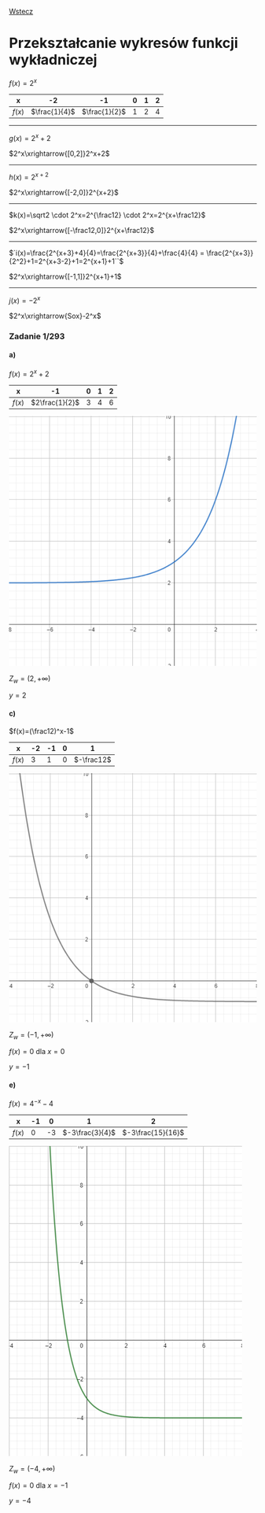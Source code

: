 [Wstecz](../matematyka.md)

# Przekształcanie wykresów funkcji wykładniczej

$`f(x)=2^x`$

| x        | -2              | -1              | 0   | 1   | 2   |
| -------- | --------------- | --------------- | --- | --- | --- |
| $`f(x)`$ | $`\frac{1}{4}`$ | $`\frac{1}{2}`$ | 1   | 2   | 4   |

<hr>

$`g(x)=2^x+2`$

$`2^x\xrightarrow{[0,2]}2^x+2`$

<hr>

$`h(x)=2^{x+2}`$

$`2^x\xrightarrow{[-2,0]}2^{x+2}`$

<hr>

$`k(x)=\sqrt2 \cdot 2^x=2^{\frac12} \cdot 2^x=2^{x+\frac12}`$

$`2^x\xrightarrow{[-\frac12,0]}2^{x+\frac12}`$

<hr>

$`i(x)=\frac{2^{x+3}+4}{4}=\frac{2^{x+3}}{4}+\frac{4}{4} = \frac{2^{x+3}}{2^2}+1=2^{x+3-2}+1=2^{x+1}+1``$

$`2^x\xrightarrow{[-1,1]}2^{x+1}+1`$

<hr>

$`j(x)=-2^x`$

$`2^x\xrightarrow{Sox}-2^x`$

### Zadanie 1/293

#### a)

$`f(x)=2^x+2`$

| x        | -1               | 0   | 1   | 2   |
| -------- | ---------------- | --- | --- | --- |
| $`f(x)`$ | $`2\frac{1}{2}`$ | 3   | 4   | 6   |

![](1a293.png)

$`Z_w=(2,+\infty)`$

$`y=2`$

#### c)

$`f(x)=(\frac12)^x-1`$

| x        | -2  | -1  | 0   | 1            |
| -------- | --- | --- | --- | ------------ |
| $`f(x)`$ | 3   | 1   | 0   | $`-\frac12`$ |

![](1c293.png)

$`Z_w=(-1,+\infty)`$

$`f(x)=0`$ dla $`x=0`$

$`y=-1`$

#### e)

$`f(x)=4^{-x}-4`$

| x        | -1  | 0   | 1                 | 2                   |
| -------- | --- | --- | ----------------- | ------------------- |
| $`f(x)`$ | 0   | -3  | $`-3\frac{3}{4}`$ | $`-3\frac{15}{16}`$ |

![](1e293.png)

$`Z_w=(-4,+\infty)`$

$`f(x)=0`$ dla $`x=-1`$

$`y=-4`$
